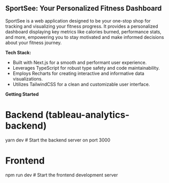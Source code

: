 ## SportSee: Your Personalized Fitness Dashboard

SportSee is a web application designed to be your one-stop shop for tracking and visualizing your fitness progress. It provides a personalized dashboard displaying key metrics like calories burned, performance stats, and more, empowering you to stay motivated and make informed decisions about your fitness journey.

**Tech Stack:**

* Built with Next.js for a smooth and performant user experience.
* Leverages TypeScript for robust type safety and code maintainability.
* Employs Recharts for creating interactive and informative data visualizations.
* Utilizes TailwindCSS for a clean and customizable user interface.

**Getting Started**

# Backend (tableau-analytics-backend)

yarn dev  # Start the backend server on port 3000

# Frontend 

npm run dev  # Start the frontend development server